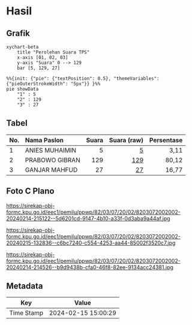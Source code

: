 # Hasil

## Grafik

```mermaid
xychart-beta
    title "Perolehan Suara TPS"
    x-axis [01, 02, 03]
    y-axis "Suara" 0 --> 129
    bar [5, 129, 27]
```

```mermaid
%%{init: {"pie": {"textPosition": 0.5}, "themeVariables": {"pieOuterStrokeWidth": "5px"}} }%%
pie showData
    "1" : 5
    "2" : 129
    "3" : 27
```

## Tabel

| No. | Nama Paslon    | Suara | Suara (raw) | Persentase |
|:--- |:-------------- | -----:| -----------:| ----------:|
| 1   | ANIES MUHAIMIN | 5     | [5][p-1]    | 3,11       |
| 2   | PRABOWO GIBRAN | 129   | [129][p-2]  | 80,12      |
| 3   | GANJAR MAHFUD  | 27    | [27][p-3]   | 16,77      |


[p-1]: https://github.com/gigit-pemilu/pemilu-2024-82-maluku-utara/blob/main/pilpres/hitung-suara/sub/82-maluku-utara/sub/03-halmahera-utara/sub/07-kao/sub/2002-jati/sub/002-tps/sub/paslon-1.txt
[p-2]: https://github.com/gigit-pemilu/pemilu-2024-82-maluku-utara/blob/main/pilpres/hitung-suara/sub/82-maluku-utara/sub/03-halmahera-utara/sub/07-kao/sub/2002-jati/sub/002-tps/sub/paslon-2.txt
[p-3]: https://github.com/gigit-pemilu/pemilu-2024-82-maluku-utara/blob/main/pilpres/hitung-suara/sub/82-maluku-utara/sub/03-halmahera-utara/sub/07-kao/sub/2002-jati/sub/002-tps/sub/paslon-3.txt

## Foto C Plano

https://sirekap-obj-formc.kpu.go.id/eec1/pemilu/ppwp/82/03/07/20/02/8203072002002-20240214-215122--5d6201cd-9147-4b10-a33f-0d3aba9a44af.jpg

https://sirekap-obj-formc.kpu.go.id/eec1/pemilu/ppwp/82/03/07/20/02/8203072002002-20240215-132836--c6bc7240-c554-4253-aa44-85002f3520c7.jpg

https://sirekap-obj-formc.kpu.go.id/eec1/pemilu/ppwp/82/03/07/20/02/8203072002002-20240214-214526--b9d9438b-cfa0-46f8-82ee-9134acc24381.jpg


## Metadata

| Key        | Value               |
| ---------- | ------------------- |
| Time Stamp | 2024-02-15 15:00:29 |



